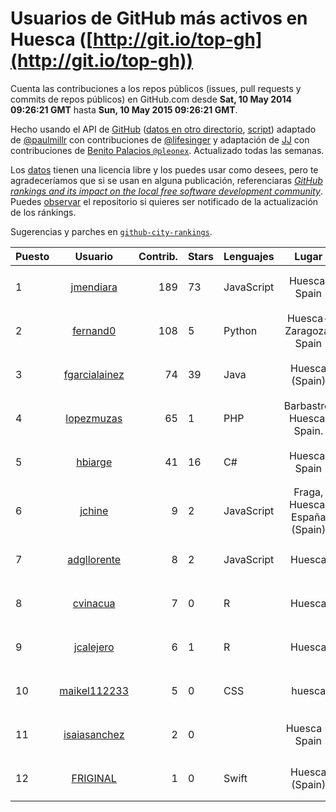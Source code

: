 # Usuarios de GitHub más activos en Huesca ([http://git.io/top-gh](http://git.io/top-gh))



  Cuenta las contribuciones a los repos públicos (issues, pull requests y commits de repos públicos) en GitHub.com desde  **Sat, 10 May 2014 09:26:21 GMT** hasta **Sun, 10 May 2015 09:26:21 GMT**.

  Hecho usando el API de [GitHub](http://github.com) ([datos en otro directorio](https://github.com/JJ/top-github-users-data/tree/master/data), [script](https://github.com/JJ/top-github-users)) adaptado de [@paulmillr](https://github.com/paulmillr) con contribuciones de [@lifesinger](https://github.com/lifesinger) y adaptación de [JJ](http://jj.github.io) con contribuciones de [Benito Palacios `@pleonex`](http://github.com/pleonex). Actualizado todas las semanas.

  Los [datos](https://github.com/JJ/top-github-users-data/tree/master/data) tienen una licencia libre y los puedes usar como desees, pero te agradeceríamos que si se usan en alguna publicación, referenciaras [*GitHub rankings and its impact on the local free software development community*](https://thewinnower.com/papers/github-rankings-and-its-impact-on-the-local-free-software-development-community). Puedes [observar](https://github.com/JJ/top-github-users-data/subscription) el repositorio si quieres ser notificado de la actualización de los ránkings. 

  Sugerencias y parches en [`github-city-rankings`](http://github.com/JJ/github-city-rankings). 


| Puesto   |  Usuario  |Contrib.| Stars | Lenguajes   |      Lugar      |  Avatar  |
|----------|:---------:|-------:|-------|-------------|:---------------:|----------|
| 1 | [jmendiara](https://github.com/jmendiara) | 189 | 73 | JavaScript | Huesca, Spain | <img src='https://avatars3.githubusercontent.com/u/851359?v=3&s=64' width='64' height='64' title='Javier Mendiara'> |
| 2 | [fernand0](https://github.com/fernand0) | 108 | 5 | Python | Huesca-Zaragoza, Spain | <img src='https://avatars3.githubusercontent.com/u/2467?v=3&s=64' width='64' height='64' title='Fernando Tricas García'> |
| 3 | [fgarcialainez](https://github.com/fgarcialainez) | 74 | 39 | Java | Huesca (Spain) | <img src='https://avatars0.githubusercontent.com/u/1755561?v=3&s=64' width='64' height='64' title='Felix Garcia Lainez'> |
| 4 | [lopezmuzas](https://github.com/lopezmuzas) | 65 | 1 | PHP | Barbastro. Huesca. Spain. | <img src='https://avatars3.githubusercontent.com/u/1397384?v=3&s=64' width='64' height='64' title='Antonio López Muzás'> |
| 5 | [hbiarge](https://github.com/hbiarge) | 41 | 16 | C# | Huesca, Spain | <img src='https://avatars3.githubusercontent.com/u/473010?v=3&s=64' width='64' height='64' title='Hugo Biarge'> |
| 6 | [jchine](https://github.com/jchine) | 9 | 2 | JavaScript | Fraga, Huesca, España (Spain) | <img src='https://avatars3.githubusercontent.com/u/1701751?v=3&s=64' width='64' height='64' title='Jonathan'> |
| 7 | [adgllorente](https://github.com/adgllorente) | 8 | 2 | JavaScript | Huesca | <img src='https://avatars2.githubusercontent.com/u/1067480?v=3&s=64' width='64' height='64' title='Adrián Gómez'> |
| 8 | [cvinacua](https://github.com/cvinacua) | 7 | 0 | R | Huesca | <img src='https://avatars3.githubusercontent.com/u/7510063?v=3&s=64' width='64' height='64' title='Chema Vinacua'> |
| 9 | [jcalejero](https://github.com/jcalejero) | 6 | 1 | R | Huesca | <img src='https://avatars3.githubusercontent.com/u/3702479?v=3&s=64' width='64' height='64' title='Jesus Armand Calejero Roman'> |
| 10 | [maikel112233](https://github.com/maikel112233) | 5 | 0 | CSS | huesca | <img src='https://avatars1.githubusercontent.com/u/3323392?v=3&s=64' width='64' height='64' title='maikel112233'> |
| 11 | [isaiasanchez](https://github.com/isaiasanchez) | 2 | 0 |  | Huesca - Spain | <img src='https://avatars2.githubusercontent.com/u/8542819?v=3&s=64' width='64' height='64' title='Isaias Sanchez'> |
| 12 | [FRIGINAL](https://github.com/FRIGINAL) | 1 | 0 | Swift | Huesca (Spain) | <img src='https://avatars2.githubusercontent.com/u/4588205?v=3&s=64' width='64' height='64' title='Moises Friginal'> |

